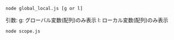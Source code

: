 ```
node global_local.js [g or l]
```
引数:
    g: グローバル変数(配列)のみ表示
    l: ローカル変数(配列)のみ表示

```
node scope.js
```